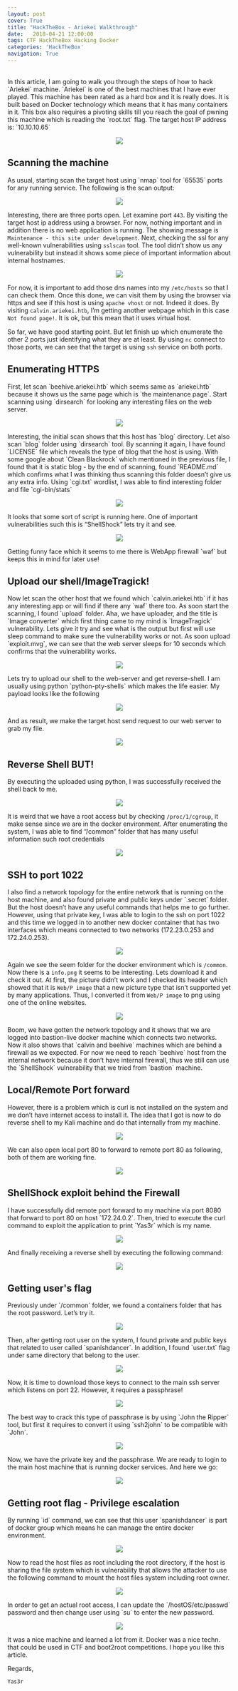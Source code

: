 ```yaml
---
layout: post
cover: True
title: "HackTheBox - Ariekei Walkthrough"
date:   2018-04-21 12:00:00
tags: CTF HackTheBox Hacking Docker 
categories: 'HackTheBox'
navigation: True
---
```

<br>
In this article, I am going to walk you through the steps of how to hack `Ariekei` machine. `Ariekei` is one of the best machines that I have ever played. This machine has been rated as a hard box and it is really does. It is built based on Docker technology which means that it has many containers in it. This box also requires a pivoting skills till you reach the goal of pwning this machine which is reading the `root.txt` flag. The target host IP address is: `10.10.10.65`
<p align="center">
  <img src="/assets/images/Ariekei/0-rank.png" />
</p>
<h2>Scanning the machine</h2>
As usual, starting scan the target host using `nmap` tool for `65535` ports for any running service. The following is the scan output:
<p align="center">
  <img src="/assets/images/Ariekei/1-nmap.png" />
</p>

Interesting, there are three ports open. Let examine port `443`. By visiting the target host ip address using a browser. For now, nothing important and in addition there is no web application is running. The showing message is `Maintenance - this site under development`. Next, checking the ssl for any well-known vulnerabilities using `sslscan` tool.
The tool didn’t show us any vulnerability but instead it shows some piece of important information about internal hostnames.
<p align="center">
  <img src="/assets/images/Ariekei/2-sslscan.png" />
</p>

For now, it is important to add those dns names into my `/etc/hosts` so that I can check them. Once this done, we can visit them by using the browser via https and see if this host is using `apache vhost` or not. Indeed it does. By visiting `calvin.ariekei.htb`, I’m getting another webpage which in this case `Not found page!`. It is ok, but this mean that it uses virtual host. 

So far, we have good starting point. But let finish up which enumerate the other 2 ports just identifying what they are at least. By using `nc` connect to those ports, we can see that the target is using `ssh` service on both ports.

<h2>Enumerating HTTPS</h2>
First, let scan `beehive.ariekei.htb` which seems same as `ariekei.htb` because it shows us the same page which is `the maintenance page`. Start scanning using `dirsearch` for looking any interesting files on the web server.
<p align="center">
  <img src="/assets/images/Ariekei/3-dirsearch.png" />
</p>
Interesting, the initial scan shows that this host has `blog` directory. Let also scan `blog` folder using `dirsearch` tool. By scanning it again, I have found `LICENSE` file which reveals the type of blog that the host is using. With some google about `Clean Blackrock` which mentioned in the previous file, I found that it is static blog - by the end of scanning, found `README.md` which confirms what I was thinking thus scanning this folder doesn’t give us any extra info. Using `cgi.txt` wordlist, I was able to find interesting folder and file `cgi-bin/stats`
<p align="center">
  <img src="/assets/images/Ariekei/4-cgi.png" />
</p>

It looks that some sort of script is running here. One of important vulnerabilities such this is “ShellShock” lets try it and see.
<p align="center">
  <img src="/assets/images/Ariekei/5-waf.png" />
</p>
Getting funny face which it seems to me there is WebApp firewall `waf` but keeps this in mind for later use!

<h2>Upload our shell/ImageTragick!</h2>
Now let scan the other host that we found which `calvin.ariekei.htb` if it has any interesting app or will find if there any `waf` there too. As soon start the scanning, I found `upload` folder. Aha, we have uploader, and the title is `Image converter` which first thing came to my mind is `ImageTragick` vulnerability. Lets give it try and see what is the output but first will use sleep command to make sure the vulnerability works or not. As soon upload `exploit.mvg`, we can see that the web server sleeps for 10 seconds which confirms that the vulnerability works.
<p align="center">
  <img src="/assets/images/Ariekei/6-ImageTragick.png" />
</p>
Lets try to upload our shell to the web-server and get reverse-shell. I am usually using python `python-pty-shells` which makes the life easier. My payload looks like the following
<p align="center">
  <img src="/assets/images/Ariekei/7-payload.png" />
</p>
And as result, we make the target host send request to our web server to grab my file.
<p align="center">
  <img src="/assets/images/Ariekei/8-webserver.png" />
</p>
<h2>Reverse Shell BUT!</h2>
By executing the uploaded using python, I was successfully received the shell back to me.
<p align="center">
  <img src="/assets/images/Ariekei/9-python-reverseshell.png" />
</p>

It is weird that we have a root access but by checking `/proc/1/cgroup`, it make sense since we are in the docker environment. After enumerating the system, I was able to find “/common” folder that has many useful information such root credentials
<p align="center">
  <img src="/assets/images/Ariekei/10-ssh access.png" />
</p>
<h2>SSH to port 1022</h2>
I also find a network topology for the entire network that is running on the host machine, and also found private and public keys under `.secret` folder. But the host doesn’t have any useful commands that helps me to go further. However, using that private key, I was able to login to the ssh on port 1022 and this time we logged in to another new docker container that has two interfaces which means connected to two networks (172.23.0.253 and 172.24.0.253).
<p align="center">
  <img src="/assets/images/Ariekei/11-sshaccess2.png" />
</p>

Again we see the seem folder for the docker environment which is `/common`. Now there is a `info.png` it seems to be interesting. Lets download it and check it out. At first, the picture didn’t work and I checked its header which showed that it is `Web/P image` that a new picture type that isn’t supported yet by many applications. Thus, I converted it from `Web/P image` to png using one of the online websites.
<p align="center">
  <img src="/assets/images/Ariekei/12-net-topology.png" />
</p>
Boom, we have gotten the network topology and it shows that we are logged into bastion-live docker machine which connects two networks. Now it also shows that `calvin and beehive` machines which are  behind a firewall as we expected. For now we need to reach `beehive` host from the internal network because it don’t have internal firewall, thus we still can use the `ShellShock` vulnerability that we tried from `bastion` machine. 
<h2>Local/Remote Port forward</h2>
However, there is a problem which is curl is not installed on the system and we don’t have internet access to install it. The idea that I got is now to do reverse shell to my Kali machine and do that internally from my machine.
<p align="center">
  <img src="/assets/images/Ariekei/13-remote-port-forward.png" />
</p>
We can also open local port 80 to forward to remote port 80 as following, both of them are working fine.
<p align="center">
  <img src="/assets/images/Ariekei/14-local-port-forward.png" />
</p>
<h2>ShellShock exploit behind the Firewall</h2>
I have successfully did remote port forward to my machine via port 8080 that forward to port 80 on host `172.24.0.2`. Then, tried to execute the curl command to exploit the application to print `Yas3r` which is my name.
<p align="center">
  <img src="/assets/images/Ariekei/15-shellshock-payload.png" />
</p>

And finally receiving a reverse shell by executing the following command:
<p align="center">
  <img src="/assets/images/Ariekei/16-shellshock-reverseshell.png" />
</p>
<h2>Getting user's flag</h2>
Previously under `/common` folder, we found a containers folder that has the root password. Let’s try it.
<p align="center">
  <img src="/assets/images/Ariekei/17-found-pass.png" />
</p>
Then, after getting root user on the system, I found private and public keys that related to user called `spanishdancer`. In addition, I found `user.txt` flag under same directory that belong to the user.
<p align="center">
  <img src="/assets/images/Ariekei/18-user-flag.png" />
</p>
Now, it is time to download those keys to connect to the main ssh server which listens on port 22. However, it requires a passphrase!
<p align="center">
  <img src="/assets/images/Ariekei/19-passphrase.png" />
</p>
The best way to crack this type of passphrase is by using `John the Ripper` tool, but first it requires to convert it using `ssh2john` to be compatible with `John`.
<p align="center">
  <img src="/assets/images/Ariekei/20-ssh2john.png" />
</p>
Now, we have the private key and the passphrase. We are ready to login to the main host machine that is running docker services. And here we go:
<p align="center">
  <img src="/assets/images/Ariekei/21-sshaccess.png" />
</p>
<h2>Getting root flag - Privilege escalation</h2>
By running `id` command, we can see that this user `spanishdancer` is part of docker group which means he can manage the entire docker environment.
<p align="center">
  <img src="/assets/images/Ariekei/22-docker.png" />
</p>
Now to read the host files as root including the root directory, if the host is sharing the file system which is vulnerability that allows the attacker to use the following command to mount the host files system including root owner.
<p align="center">
  <img src="/assets/images/Ariekei/23-docker-privesc.png" />
</p>
In order to get an actual root access, I can update the `/hostOS/etc/passwd` password and then change user using `su` to enter the new password.
<p align="center">
  <img src="/assets/images/Ariekei/24-root-access.png" />
</p>

It was a nice machine and learned a lot from it. Docker was a nice techn. that could be used in CTF and boot2root competitions. I hope you like this article.

Regards,

`Yas3r`
